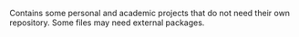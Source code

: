 Contains some personal and academic projects that do not need their own repository. Some files may need external packages.
